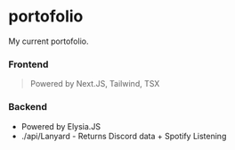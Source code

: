 # portofolio
My current portofolio.

### Frontend
 > Powered by Next.JS, Tailwind, TSX

### Backend
 - Powered by Elysia.JS
 - ./api/Lanyard - Returns Discord data + Spotify Listening
